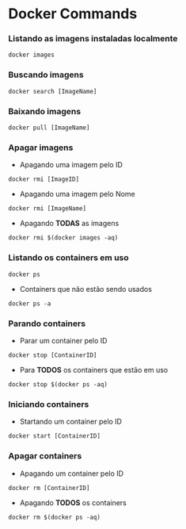 # Docker Commands


### Listando as imagens instaladas localmente

```
docker images
```

### Buscando imagens

```
docker search [ImageName]
```

### Baixando imagens

```
docker pull [ImageName]
```

### Apagar imagens

* Apagando uma imagem pelo ID

```
docker rmi [ImageID]
```

* Apagando uma imagem pelo Nome

```
docker rmi [ImageName]
```

* Apagando **TODAS** as imagens

```
docker rmi $(docker images -aq)
```


### Listando os containers em uso

```
docker ps
```

* Containers que não estão sendo usados

```
docker ps -a
```

### Parando containers

* Parar um container pelo ID

```
docker stop [ContainerID]
```

* Para **TODOS** os containers que estão em uso

```
docker stop $(docker ps -aq)
```

### Iniciando containers

* Startando um container pelo ID

```
docker start [ContainerID]
```

### Apagar containers

* Apagando um container pelo ID

```
docker rm [ContainerID]
```

* Apagando **TODOS** os containers

```
docker rm $(docker ps -aq)
```
